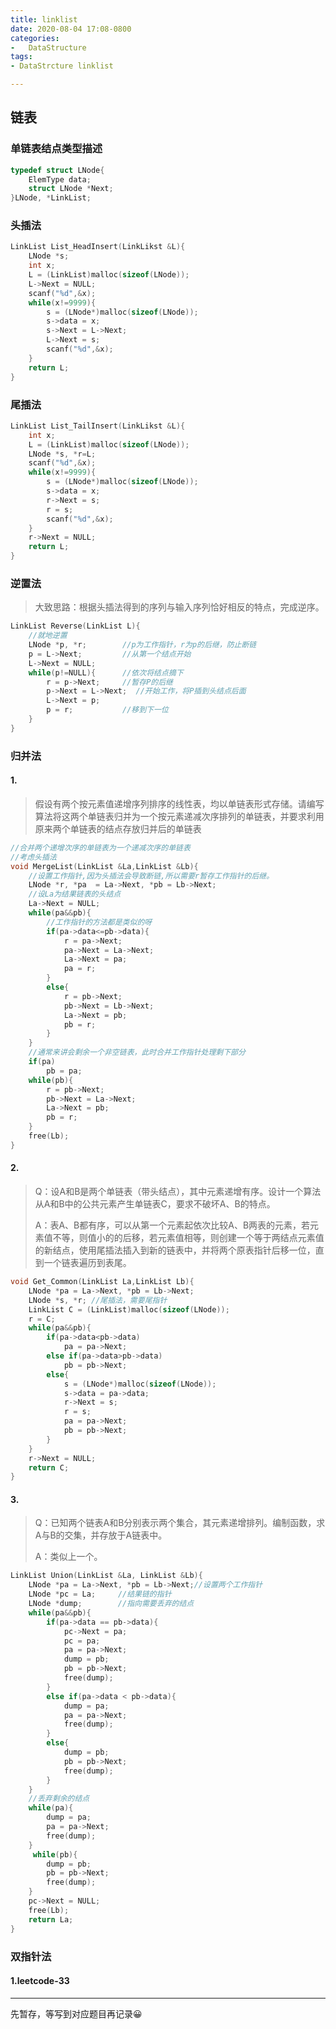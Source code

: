 ```yaml
---
title: linklist
date: 2020-08-04 17:08-0800
categories:
-   DataStructure
tags:
- DataStrcture linklist

---
```


## 链表

### 单链表结点类型描述

```c
typedef struct LNode{
    ElemType data;
    struct LNode *Next;
}LNode, *LinkList;
```



### 头插法

```c
LinkList List_HeadInsert(LinkLikst &L){
    LNode *s;
    int x;
    L = (LinkList)malloc(sizeof(LNode));
    L->Next = NULL;
    scanf("%d",&x);
    while(x!=9999){
        s = (LNode*)malloc(sizeof(LNode));
        s->data = x;
        s->Next = L->Next;
        L->Next = s;
        scanf("%d",&x);
    }
    return L;
}
```



### 尾插法

```c
LinkList List_TailInsert(LinkLikst &L){
    int x;
    L = (LinkList)malloc(sizeof(LNode));
    LNode *s, *r=L;
    scanf("%d",&x);
    while(x!=9999){
        s = (LNode*)malloc(sizeof(LNode));
        s->data = x;
        r->Next = s;
        r = s;
        scanf("%d",&x);
    }
    r->Next = NULL;
    return L;
}
```



### 逆置法

> 大致思路：根据头插法得到的序列与输入序列恰好相反的特点，完成逆序。

```c
LinkList Reverse(LinkList L){
    //就地逆置
    LNode *p, *r;		 //p为工作指针，r为p的后继，防止断链
    p = L->Next;		 //从第一个结点开始
    L->Next = NULL;
    while(p!=NULL){		 //依次将结点摘下
        r = p->Next;	 //暂存P的后继
        p->Next = L->Next;  //开始工作，将P插到头结点后面
        L->Next = p;
        p = r;			 //移到下一位
    }		
}
```



### 归并法

#### 1.

> 假设有两个按元素值递增序列排序的线性表，均以单链表形式存储。请编写算法将这两个单链表归并为一个按元素递减次序排列的单链表，并要求利用原来两个单链表的结点存放归并后的单链表

```c
//合并两个递增次序的单链表为一个递减次序的单链表
//考虑头插法
void MergeList(LinkList &La,LinkList &Lb){
    //设置工作指针,因为头插法会导致断链,所以需要r暂存工作指针的后继。
    LNode *r, *pa  = La->Next, *pb = Lb->Next;
    //设La为结果链表的头结点
    La->Next = NULL;
    while(pa&&pb){
        //工作指针的方法都是类似的呀
        if(pa->data<=pb->data){
            r = pa->Next;
            pa->Next = La->Next;
            La->Next = pa;
            pa = r;
        }
        else{
            r = pb->Next;
            pb->Next = Lb->Next;
            La->Next = pb;
            pb = r;
        }
    }
    //通常来讲会剩余一个非空链表，此时合并工作指针处理剩下部分
    if(pa)		
        pb = pa;
    while(pb){
        r = pb->Next;
        pb->Next = La->Next;
        La->Next = pb;
        pb = r;
    }
    free(Lb);
}
```

#### 2.

> Q：设A和B是两个单链表（带头结点），其中元素递增有序。设计一个算法从A和B中的公共元素产生单链表C，要求不破坏A、B的特点。
>
> A：表A、B都有序，可以从第一个元素起依次比较A、B两表的元素，若元素值不等，则值小的的后移，若元素值相等，则创建一个等于两结点元素值的新结点，使用尾插法插入到新的链表中，并将两个原表指针后移一位，直到一个链表遍历到表尾。

```c
void Get_Common(LinkList La,LinkList Lb){
    LNode *pa = La->Next, *pb = Lb->Next;
    LNode *s, *r; //尾插法，需要尾指针
    LinkList C = (LinkList)malloc(sizeof(LNode));
    r = C;
    while(pa&&pb){
        if(pa->data<pb->data)
            pa = pa->Next;
        else if(pa->data>pb->data)
            pb = pb->Next;
        else{
            s = (LNode*)malloc(sizeof(LNode));
            s->data = pa->data;
            r->Next = s;
            r = s;
            pa = pa->Next;
            pb = pb->Next;
        }
    }
    r->Next = NULL;
    return C;
}
```

#### 3.

> Q：已知两个链表A和B分别表示两个集合，其元素递增排列。编制函数，求A与B的交集，并存放于A链表中。
>
> A：类似上一个。

```c
LinkList Union(LinkList &La, LinkList &Lb){
    LNode *pa = La->Next, *pb = Lb->Next;//设置两个工作指针
    LNode *pc = La;		//结果链的指针
    LNode *dump;		//指向需要丢弃的结点
    while(pa&&pb){
        if(pa->data == pb->data){
            pc->Next = pa;
            pc = pa;
            pa = pa->Next;
            dump = pb;
            pb = pb->Next;
            free(dump);
        }
        else if(pa->data < pb->data){
            dump = pa;
            pa = pa->Next;
            free(dump);
        }
        else{
            dump = pb;
            pb = pb->Next;
            free(dump);
        }
    }
    //丢弃剩余的结点
    while(pa){
        dump = pa;
        pa = pa->Next;
        free(dump);
    }
     while(pb){
        dump = pb;
        pb = pb->Next;
        free(dump);
    }
    pc->Next = NULL;
    free(Lb);
    return La;
}
```



### 双指针法

#### 1.leetcode-33

------

先暂存，等写到对应题目再记录😀

[1]: https://www.jianshu.com/p/e38667ee4405	"算法精选题总结之双指针法"
[2]: https://zhuanlan.zhihu.com/p/163581492	"双指针法"
[3]: https://www.cnblogs.com/Transkai/p/12551857.html	"leetcode.33链表的中间结点"
[4]: http://www.mamicode.com/info-detail-2945640.html	"剑指offer链表题的双指针法总结"

